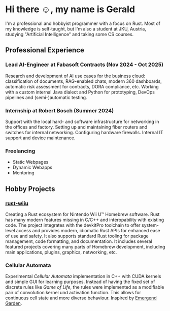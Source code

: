 <!---
29th-Day/29th-Day is a ✨ special ✨ repository because its `README.md` (this file) appears on your GitHub profile.
You can click the Preview link to take a look at your changes.
--->

# Hi there ☺️, my name is Gerald

I'm a professional and hobbyist programmer with a focus on Rust. Most of my knowledge is self-taught, but I'm also a student at JKU, Austria, studying "Artificial Intelligence" and taking some CS courses.


## Professional Experience

### Lead AI-Engineer at Fabasoft Contracts (Nov 2024 - Oct 2025)

Research and development of AI use cases for the business cloud: classification of documents, RAG-enabled chats, modern 360 dashboards, automatic risk assessment for contracts, DORA compliance, etc.
Working with a custom internal Java dialect and Python for prototyping, DevOps pipelines and (semi-)automatic testing.

### Internship at Robert Bosch (Summer 2024)

Support with the local hard- and software infrastructure for networking in the offices and factory.
Setting up and maintaining fiber routers and switches for internal networking. Configuring hardware firewalls. Internal IT support and device maintenance.

### Freelancing
* Static Webpages
* Dynamic Webapps
* Mentoring

## Hobby Projects

### [rust-wiiu](https://github.com/rust-wiiu)

Creating a Rust ecosystem for Nintendo Wii U™ Homebrew software. Rust has many modern features missing in C/C++ and interopability with existing code. The project integrates with the devkitPro toolchain to offer system-level access and provides modern, idiomatic Rust APIs for enhanced ease of use and safety. It also supports standard Rust tooling for package management, code formatting, and documentation. It includes several featured projects covering many parts of Homebrew development, including main applications, plugins, graphics, networking, etc.

### Cellular Automata

Experimental _Cellular Automata_ implementation in C++ with CUDA kernels and simple GUI for learning purposes. Instead of having the fixed set of discrete rules like _Game of Life_, the rules were implemented as a modifiable pair of convolution kernel und activation function. This allows for continuous cell state and more diverse behaviour. Inspired by [Emergend Garden](https://youtu.be/3H79ZcBuw4M).